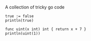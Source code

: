A collection of tricky go code

```
true := false
println(true)
```

```
func uint(x int) int { return x + 7 }
println(uint(1))
```
